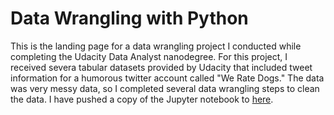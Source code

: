 # Data Wrangling with Python

This is the landing page for a data wrangling project I conducted while completing the Udacity Data Analyst nanodegree. For this project, I received severa tabular datasets provided by Udacity that included tweet information for a humorous twitter account called "We Rate Dogs." The data was very messy data, so I completed several data wrangling steps to clean the data. I have pushed a copy of the Jupyter notebook to [here](https://github.com/KristinaMFrazier/udacitydatawrangle/blob/master/wrangle_act.ipynb). 

